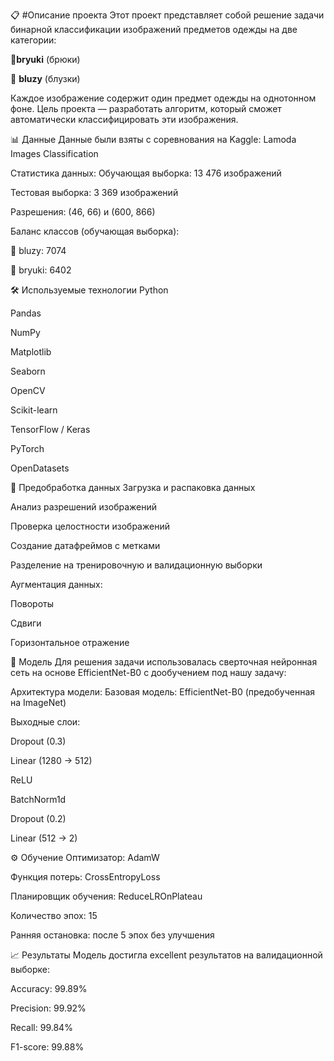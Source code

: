 📋 #Описание проекта
Этот проект представляет собой решение задачи бинарной классификации изображений предметов одежды на две категории:

👖**bryuki** (брюки)

👚 **bluzy** (блузки)

Каждое изображение содержит один предмет одежды на однотонном фоне. Цель проекта — разработать алгоритм, который сможет автоматически классифицировать эти изображения.

📊 Данные
Данные были взяты с соревнования на Kaggle:
Lamoda Images Classification

Статистика данных:
Обучающая выборка: 13 476 изображений

Тестовая выборка: 3 369 изображений

Разрешения: (46, 66) и (600, 866)

Баланс классов (обучающая выборка):

👚 bluzy: 7074

👖 bryuki: 6402

🛠️ Используемые технологии
Python

Pandas

NumPy

Matplotlib

Seaborn

OpenCV

Scikit-learn

TensorFlow / Keras

PyTorch

OpenDatasets

🧮 Предобработка данных
Загрузка и распаковка данных

Анализ разрешений изображений

Проверка целостности изображений

Создание датафреймов с метками

Разделение на тренировочную и валидационную выборки

Аугментация данных:

Повороты

Сдвиги

Горизонтальное отражение

🧠 Модель
Для решения задачи использовалась сверточная нейронная сеть на основе EfficientNet-B0 с дообучением под нашу задачу:

Архитектура модели:
Базовая модель: EfficientNet-B0 (предобученная на ImageNet)

Выходные слои:

Dropout (0.3)

Linear (1280 → 512)

ReLU

BatchNorm1d

Dropout (0.2)

Linear (512 → 2)

⚙️ Обучение
Оптимизатор: AdamW

Функция потерь: CrossEntropyLoss

Планировщик обучения: ReduceLROnPlateau

Количество эпох: 15

Ранняя остановка: после 5 эпох без улучшения

📈 Результаты
Модель достигла excellent результатов на валидационной выборке:

Accuracy: 99.89%

Precision: 99.92%

Recall: 99.84%

F1-score: 99.88%
